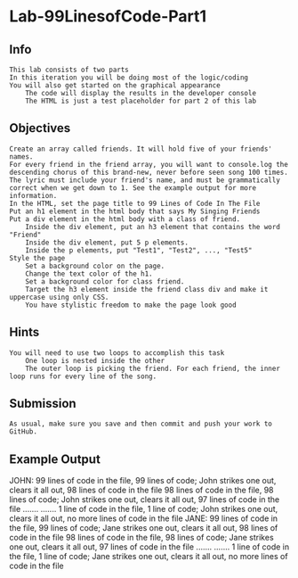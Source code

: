 # Lab-99LinesofCode-Part1

## Info

    This lab consists of two parts
    In this iteration you will be doing most of the logic/coding
    You will also get started on the graphical appearance
        The code will display the results in the developer console
        The HTML is just a test placeholder for part 2 of this lab

## Objectives

    Create an array called friends. It will hold five of your friends' names.
    For every friend in the friend array, you will want to console.log the descending chorus of this brand-new, never before seen song 100 times. The lyric must include your friend's name, and must be grammatically correct when we get down to 1. See the example output for more information.
    In the HTML, set the page title to 99 Lines of Code In The File
    Put an h1 element in the html body that says My Singing Friends
    Put a div element in the html body with a class of friend.
        Inside the div element, put an h3 element that contains the word "Friend"
        Inside the div element, put 5 p elements.
        Inside the p elements, put "Test1", "Test2", ..., "Test5"
    Style the page
        Set a background color on the page.
        Change the text color of the h1.
        Set a background color for class friend.
        Target the h3 element inside the friend class div and make it uppercase using only CSS.
        You have stylistic freedom to make the page look good

## Hints

    You will need to use two loops to accomplish this task
        One loop is nested inside the other
        The outer loop is picking the friend. For each friend, the inner loop runs for every line of the song.

## Submission

    As usual, make sure you save and then commit and push your work to GitHub.

## Example Output

JOHN:
99 lines of code in the file, 99 lines of code; John strikes one out, clears it all out, 98 lines of code in the file
98 lines of code in the file, 98 lines of code; John strikes one out, clears it all out, 97 lines of code in the file
.......
.......
1 line of code in the file, 1 line of code; John strikes one out, clears it all out, no more lines of code in the file
JANE:
99 lines of code in the file, 99 lines of code; Jane strikes one out, clears it all out, 98 lines of code in the file
98 lines of code in the file, 98 lines of code; Jane strikes one out, clears it all out, 97 lines of code in the file
.......
.......
1 line of code in the file, 1 line of code; Jane strikes one out, clears it all out, no more lines of code in the file
